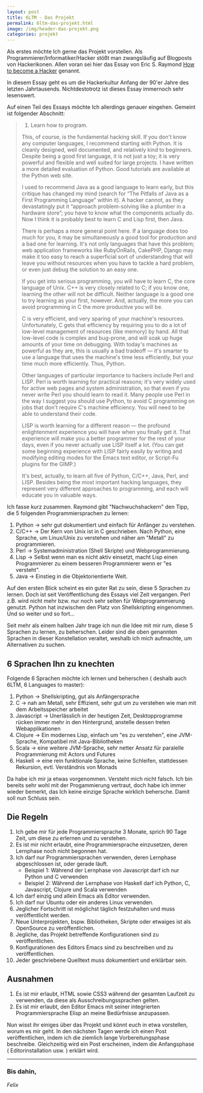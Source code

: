 ```yaml
---
layout: post
title: 6LTM - Das Projekt
permalink: 6ltm-das-projekt.html
image: /img/header-das-projekt.png
categories: projekt
---
```


Als erstes möchte Ich gerne das Projekt vorstellen. Als Programmierer/Informatiker/Hacker
stößt man zwangsläufig auf Blogposts von Hackerikonen. Allen voran sei hier das Essay von
Eric S. Raymond [How to become a Hacker](http://www.catb.org/esr/faqs/hacker-howto.html) genannt.

In diesem Essay geht es um die Hackerkultur Anfang der 90'er Jahre des letzten Jahrtausends.
Nichtdestotrotz ist dieses Essay immernoch sehr lesenswert.

Auf einen Teil des Essays möchte Ich allerdings genauer eingehen. Gemeint ist folgender Abschnitt:

>1. Learn how to program.
>
>This, of course, is the fundamental hacking skill. If you don't know any computer languages, I recommend starting with Python. It is cleanly designed, well documented, and relatively kind to beginners. Despite being a good first language, it is not just a toy; it is very powerful and flexible and well suited for large projects. I have written a more detailed evaluation of Python. Good tutorials are available at the Python web site.
>
>I used to recommend Java as a good language to learn early, but this critique has changed my mind (search for “The Pitfalls of Java as a First Programming Language” within it). A hacker cannot, as they devastatingly put it “approach problem-solving like a plumber in a hardware store”; you have to know what the components actually do. Now I think it is probably best to learn C and Lisp first, then Java.
>
>There is perhaps a more general point here. If a language does too much for you, it may be simultaneously a good tool for production and a bad one for learning. It's not only languages that have this problem; web application frameworks like RubyOnRails, CakePHP, Django may make it too easy to reach a superficial sort of understanding that will leave you without resources when you have to tackle a hard problem, or even just debug the solution to an easy one.
>
>If you get into serious programming, you will have to learn C, the core language of Unix. C++ is very closely related to C; if you know one, learning the other will not be difficult. Neither language is a good one to try learning as your first, however. And, actually, the more you can avoid programming in C the more productive you will be.
>
>C is very efficient, and very sparing of your machine's resources. Unfortunately, C gets that efficiency by requiring you to do a lot of low-level management of resources (like memory) by hand. All that low-level code is complex and bug-prone, and will soak up huge amounts of your time on debugging. With today's machines as powerful as they are, this is usually a bad tradeoff — it's smarter to use a language that uses the machine's time less efficiently, but your time much more efficiently. Thus, Python.
>
>Other languages of particular importance to hackers include Perl and LISP. Perl is worth learning for practical reasons; it's very widely used for active web pages and system administration, so that even if you never write Perl you should learn to read it. Many people use Perl in the way I suggest you should use Python, to avoid C programming on jobs that don't require C's machine efficiency. You will need to be able to understand their code.
>
>LISP is worth learning for a different reason — the profound enlightenment experience you will have when you finally get it. That experience will make you a better programmer for the rest of your days, even if you never actually use LISP itself a lot. (You can get some beginning experience with LISP fairly easily by writing and modifying editing modes for the Emacs text editor, or Script-Fu plugins for the GIMP.)
>
>It's best, actually, to learn all five of Python, C/C++, Java, Perl, and LISP. Besides being the most important hacking languages, they represent very different approaches to programming, and each will educate you in valuable ways.


Ich fasse kurz zusammen. Raymond gibt "Nachwuchshackern" den Tipp, die 5 folgenden Programmiersprachen zu lernen:

1. Python -> sehr gut dokumentiert und einfach für Anfänger zu verstehen.
2. C/C++ -> Der Kern von Unix ist in C geschrieben. Nach Python, eine Sprache, um Linux/Unix zu verstehen und näher am "Metall" zu programmieren.
3. Perl -> Systemadministration (Shell Skripte) und Webprogrammierung.
4. Lisp -> Selbst wenn man es nicht aktiv einsetzt, macht Lisp einen Programmierer zu einem besseren Programmierer wenn er "es versteht".
5. Java -> Einstieg in die Objektorientierte Welt.

Auf den ersten Blick scheint es ein guter Rat zu sein, diese 5 Sprachen zu lernen. Doch ist seit Veröffentlichung des Essays viel Zeit vergangen.
Perl z.B. wird nicht mehr bzw. nur noch sehr selten für Webprogrammierung genutzt. Python hat inzwischen den Platz von Shellskripting eingenommen.
Und so weiter und so fort...

Seit mehr als einem halben Jahr trage ich nun die Idee mit mir rum, diese 5 Sprachen zu lernen, zu beherschen. Leider sind die oben genannten Sprachen
in dieser Konstellation veraltet, weshalb ich mich aufmachte, um Alternativen zu suchen.

## 6 Sprachen Ihn zu knechten

Folgende 6 Sprachen möchte ich lernen und beherschen ( deshalb auch 6LTM, 6 Languages to master):

1. Python -> Shellskripting, gut als Anfängersprache
2. C -> nah am Metall, sehr Effizient, sehr gut um zu verstehen wie man mit dem Arbeitsspeicher arbeitet
3. Javascript -> Unerlässlich in der heutigen Zeit, Desktopprogramme rücken immer mehr in den Hintergrund, anstelle dessen treten Webapplikationen
4. Clojure -> Ein modernes Lisp, einfach um "es zu verstehen", eine JVM-Sprache, Kompatibel mit Java-Bibliotheken
5. Scala -> eine weitere JVM-Sprache, sehr netter Ansatz für paralelle Programmierung mit Actors und Futures
6. Haskell -> eine rein funktionale Sprache, keine Schleifen, stattdessen Rekursion, evtl. Verständnis von Monads

Da habe ich mir ja etwas vorgenommen. Versteht mich nicht falsch. Ich bin bereits sehr wohl mit der Progammierung vertraut, doch habe ich immer wieder
bemerkt, das Ich keine einzige Sprache wirklich behersche. Damit soll nun Schluss sein.

## Die Regeln

1. Ich gebe mir für jede Programmiersprache 3 Monate, sprich 90 Tage Zeit, um diese zu erlernen und zu verstehen.
2. Es ist mir nicht erlaubt, eine Programmiersprache einzusetzen, deren Lernphase noch nicht begonnen hat.
3. Ich darf nur Programmiersprachen verwenden, deren Lernphase abgeschlossen ist, oder gerade läuft.
   - Beispiel 1: Während der Lernphase von Javascript darf ich nur Python und C verwenden
   - Beispiel 2: Während der Lernphase von Haskell darf ich Python, C, Javascript, Clojure und Scala verwenden
4. Ich darf einzig und allein Emacs als Editor verwenden.
5. Ich darf nur Ubuntu oder ein anderes Linux verwenden.
6. Jeglicher Fortschritt ist möglichst täglich festzuhalten und muss veröffentlicht werden.
7. Neue Unterprojekten, bspw. Bibliotheken, Skripte oder etwaiges ist als OpenSource zu veröffentlichen.
8. Jegliche, das Projekt betreffende Konfigurationen sind zu veröffentlichen.
9. Konfigurationen des Editors Emacs sind zu beschreiben und zu veröffentlichen.
10. Jeder geschriebene Quelltext muss dokumentiert und erklärbar sein.

## Ausnahmen

1. Es ist mir erlaubt, HTML sowie CSS3 während der gesamten Laufzeit zu verwenden, da diese als Ausschreibungssprachen gelten.
2. Es ist mir erlaubt, den Editor Emacs mit seiner integrierten Programmiersprache Elisp an meine Bedürfnisse anzupassen.

Nun wisst ihr einiges über das Projekt und könnt euch in etwa vorstellen, worum es mir geht. In den nächsten Tagen werde ich
einen Post veröffentlichen, indem ich die ziemlich lange Vorbereitungsphase beschreibe. Gleichzeitig wird ein Post erscheinen,
indem die Anfangsphase ( Editorinstallation usw. ) erklärt wird.

---

### Bis dahin,
*Felix*

